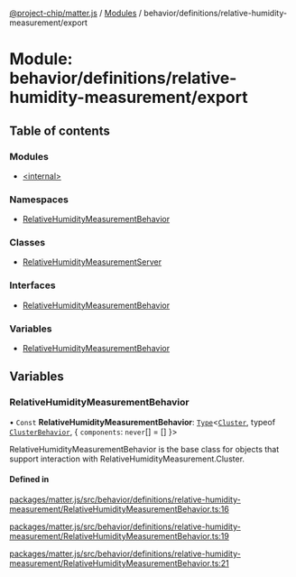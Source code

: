 [@project-chip/matter.js](../README.md) / [Modules](../modules.md) / behavior/definitions/relative-humidity-measurement/export

# Module: behavior/definitions/relative-humidity-measurement/export

## Table of contents

### Modules

- [\<internal\>](behavior_definitions_relative_humidity_measurement_export._internal_.md)

### Namespaces

- [RelativeHumidityMeasurementBehavior](behavior_definitions_relative_humidity_measurement_export.RelativeHumidityMeasurementBehavior.md)

### Classes

- [RelativeHumidityMeasurementServer](../classes/behavior_definitions_relative_humidity_measurement_export.RelativeHumidityMeasurementServer.md)

### Interfaces

- [RelativeHumidityMeasurementBehavior](../interfaces/behavior_definitions_relative_humidity_measurement_export.RelativeHumidityMeasurementBehavior-1.md)

### Variables

- [RelativeHumidityMeasurementBehavior](behavior_definitions_relative_humidity_measurement_export.md#relativehumiditymeasurementbehavior)

## Variables

### RelativeHumidityMeasurementBehavior

• `Const` **RelativeHumidityMeasurementBehavior**: [`Type`](../interfaces/behavior_cluster_export.ClusterBehavior.Type.md)\<[`Cluster`](../interfaces/cluster_export.RelativeHumidityMeasurement.Cluster.md), typeof [`ClusterBehavior`](behavior_cluster_export.ClusterBehavior.md), \{ `components`: `never`[] = [] }\>

RelativeHumidityMeasurementBehavior is the base class for objects that support interaction with RelativeHumidityMeasurement.Cluster.

#### Defined in

[packages/matter.js/src/behavior/definitions/relative-humidity-measurement/RelativeHumidityMeasurementBehavior.ts:16](https://github.com/project-chip/matter.js/blob/3adaded6/packages/matter.js/src/behavior/definitions/relative-humidity-measurement/RelativeHumidityMeasurementBehavior.ts#L16)

[packages/matter.js/src/behavior/definitions/relative-humidity-measurement/RelativeHumidityMeasurementBehavior.ts:19](https://github.com/project-chip/matter.js/blob/3adaded6/packages/matter.js/src/behavior/definitions/relative-humidity-measurement/RelativeHumidityMeasurementBehavior.ts#L19)

[packages/matter.js/src/behavior/definitions/relative-humidity-measurement/RelativeHumidityMeasurementBehavior.ts:21](https://github.com/project-chip/matter.js/blob/3adaded6/packages/matter.js/src/behavior/definitions/relative-humidity-measurement/RelativeHumidityMeasurementBehavior.ts#L21)
